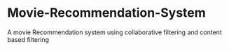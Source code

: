 # Movie-Recommendation-System
A movie Recommendation system using collaborative filtering and content based filtering 
